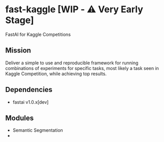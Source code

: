 # fast-kaggle [WIP - ⚠️ Very Early Stage]
FastAI for Kaggle Competitions

## Mission

Deliver a simple to use and reproducible framework for running combinations of experiments for specific tasks, most likely a task seen in Kaggle Competition, while achieving top results.

## Dependencies

- fastai v1.0.x[dev]

## Modules
- Semantic Segmentation
- 
